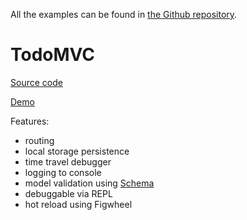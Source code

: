 All the examples can be found in [the Github repository](https://github.com/metametadata/reagent-mvsa/tree/master/examples/todomvc).

# TodoMVC
[Source code](https://github.com/metametadata/reagent-mvsa/tree/master/examples/todomvc)

[Demo](/examples/todomvc/public/index.html)

Features:
* routing
* local storage persistence
* time travel debugger
* logging to console
* model validation using [Schema](https://github.com/plumatic/schema)
* debuggable via REPL
* hot reload using Figwheel
